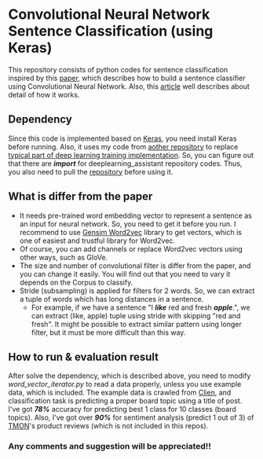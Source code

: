 # Convolutional Neural Network Sentence Classification (using Keras)
This repository consists of python codes for sentence classification inspired by this [paper](http://www.aclweb.org/anthology/D14-1181), which describes how to build a sentence classifier using Convolutional Neural Network. Also, this [article](http://www.wildml.com/2015/12/implementing-a-cnn-for-text-classification-in-tensorflow) well describes about detail of how it works.

## Dependency
Since this code is implemented based on [Keras](http://keras.io/), you need install Keras before running. Also, it uses my code from [aother repository](https://github.com/kh-kim/deeplearning_assistant) to replace [typical part of deep learning training implementation][1]. So, you can figure out that there are ***import*** for deeplearning_assistant repository codes. Thus, you also need to pull the [repository](https://github.com/kh-kim/deeplearning_assistant) before using it.

## What is differ from the paper
- It needs pre-trained word embedding vector to represent a sentence as an input for neural network.
So, you need to get it before you run. I recommend to use [Gensim Word2vec](https://radimrehurek.com/gensim/models/word2vec.html) library to get vectors, which is one of easiest and trustful library for Word2vec.
- Of course, you can add channels or replace Word2vec vectors using other ways, such as GloVe.
- The size and number of convolutional filter is differ from the paper, and you can change it easily. You will find out that you need to vary it depends on the Corpus to classify.
- Stride (subsampling) is applied for filters for 2 words. So, we can extract a tuple of words which has long distances in a sentence.
  - For example, if we have a sentence "I ***like*** red and fresh ***apple***.", we can extract (like, apple) tuple using stride with skipping "red and fresh". It might be possible to extract similar pattern using longer filter, but it must be more difficult than this way.

## How to run & evaluation result
After solve the dependency, which is described above, you need to modify *word_vector_iterator.py* to read a data properly, unless you use example data, which is included. The example data is crawled from [Clien](http://clien.net/), and classification task is predicting a proper board topic using a title of post. I've got ***78%*** accuracy for predicting best 1 class for 10 classes (board topics). Also, I've got over ***90%*** for sentiment analysis (predict 1 out of 3) of [TMON](http://www.ticketmonster.co.kr/)'s product reviews (which is not included in this repos).   

### Any comments and suggestion will be appreciated!!

[1]: https://github.com/kh-kim/deeplearning_assistant/blob/master/README.md "How to use deeplearning_assistant"
